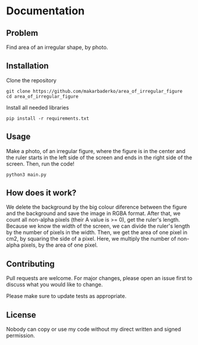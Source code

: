 # Documentation

## Problem
Find area of an irregular shape, by photo.

## Installation
Clone the repository

```
git clone https://github.com/makarbaderko/area_of_irregular_figure
cd area_of_irregular_figure
```

Install all needed libraries
```
pip install -r requirements.txt
```

## Usage

Make a photo, of an irregular figure, where the figure is in the center and the ruler starts in the left side of the screen and ends in the right side of the screen. Then, run the code!
```
python3 main.py
```

## How does it work?

We delete the background by the big colour diference between the figure and the background and save the image in RGBA format.
After that, we count all non-alpha pixels (their A value is >= 0), get the ruler's length.
Because we know the width of the screen, we can divide the ruler's length by the number of pixels in the width. 
Then, we get the area of one pixel in cm2, by squaring the side of a pixel.
Here, we multiply the number of non-alpha pixels, by the area of one pixel.


## Contributing
Pull requests are welcome. For major changes, please open an issue first to discuss what you would like to change.

Please make sure to update tests as appropriate.

## License
Nobody can copy or use my code without my direct written and signed permission.